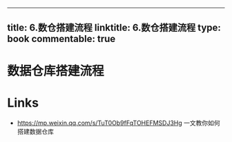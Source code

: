 
---
title: 6.数仓搭建流程
linktitle: 6.数仓搭建流程
type: book
commentable: true
---

# 数据仓库搭建流程

# Links

- https://mp.weixin.qq.com/s/TuT0Ob9fFqTOHEFMSDJ3Hg 一文教你如何搭建数据仓库
    